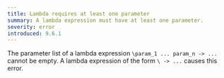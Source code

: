 ```yaml
---
title: Lambda requires at least one parameter
summary: A lambda expression must have at least one parameter.
severity: error
introduced: 9.6.1
---
```


The parameter list of a lambda expression `\param_1 ... param_n -> ...` cannot be empty.
A lambda expression of the form `\ -> ...` causes this error.

